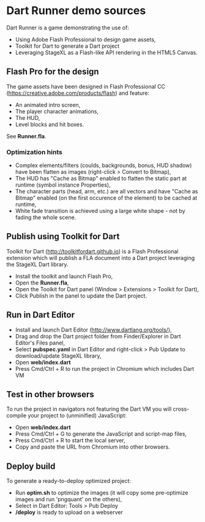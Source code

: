 # Dart Runner demo sources

Dart Runner is a game demonstrating the use of:

* Using Adobe Flash Professional to design game assets,
* Toolkit for Dart to generate a Dart project
* Leveraging StageXL as a Flash-like API rendering in the HTML5 Canvas.


## Flash Pro for the design

The game assets have been designed in Flash Professional CC (<https://creative.adobe.com/products/flash>) and feature:

* An animated intro screen,
* The player character animations,
* The HUD,
* Level blocks and hit boxes.

See **Runner.fla**.

### Optimization hints

* Complex elements/filters (coulds, backgrounds, bonus, HUD shadow) have been flatten as images (right-click > Convert to Bitmap),
* The HUD has "Cache as Bitmap" enabled to flatten the static part at runtime (symbol instance Properties),
* The character parts (head, arm, etc.) are all vectors and have "Cache as Bitmap" enabled (on the first occurence of the element) to be cached at runtime,
* White fade transition is achieved using a large white shape - not by fading the whole scene.

## Publish using Toolkit for Dart

Toolkit for Dart (<http://toolkitfordart.github.io>) is a Flash Professional extension which will publish a FLA document into a Dart project leveraging the StageXL Dart library.

* Install the toolkit and launch Flash Pro,
* Open the **Runner.fla**,
* Open the Toolkit for Dart panel (Window > Extensions > Toolkit for Dart),
* Click Publish in the panel to update the Dart project.

## Run in Dart Editor

* Install and launch Dart Editor (<http://www.dartlang.org/tools/>),
* Drag and drop the Dart project folder from Finder/Explorer in Dart Editor's Files panel,
* Select **pubspec.yaml** in Dart Editor and right-click > Pub Update to download/update StageXL library,
* Open **web/index.dart**
* Press Cmd/Ctrl + R to run the project in Chromium which includes Dart VM

## Test in other browsers

To run the project in navigators not featuring the Dart VM you will cross-compile your project to (unminified) JavaScript:

* Open **web/index.dart**
* Press Cmd/Ctrl + G to generate the JavaScript and script-map files,
* Press Cmd/Ctrl + R to start the local server,
* Copy and paste the URL from Chromium into other browsers.

## Deploy build

To generate a ready-to-deploy optimized project:

* Run **optim.sh** to optimize the images (it will copy some pre-optimize images and run 'pngquant' on the others),
* Select in Dart Editor: Tools > Pub Deploy
* **/deploy** is ready to upload on a webserver
